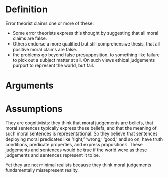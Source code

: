 # Definition

Error theorist claims one or more of these:
- Some error theorists express this thought by suggesting that all moral claims are false. 
- Others endorse a more qualified but still comprehensive thesis, that all positive moral claims are false. 
- the problems go beyond false presupposition, to something like failure to pick out a subject matter at all. On such views ethical judgements purport to represent the world, but fail.

# Arguments


# Assumptions

They are cognitivists: they think that moral judgements are beliefs, that moral sentences typically express these beliefs, and that the meaning of such moral sentences is representational. So they believe that sentences deploying  moral predicates like ‘right,’ ‘wrong,’ ‘good,’ and so on, have truth conditions, predicate properties, and express propositions. These judgements and sentences would be true if the world were as these judgements and sentences represent it to be.

Yet they are not minimal realists because they think moral judgements fundamentally misrepresent reality. 